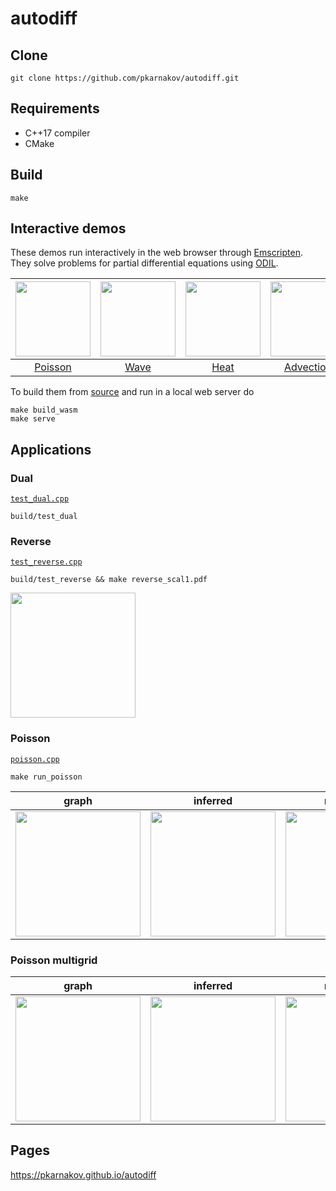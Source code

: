 # autodiff

## Clone

```
git clone https://github.com/pkarnakov/autodiff.git
```

## Requirements

* C++17 compiler
* CMake

## Build

```
make
```

## Interactive demos

These demos run interactively in the web browser through [Emscripten](https://emscripten.org).
They solve problems for partial differential equations using [ODIL](https://github.com/cselab/odil).

| [<img src="https://pkarnakov.github.io/autodiff/media/wasm_poisson.png" width=120>](https://pkarnakov.github.io/autodiff/demos/poisson.html) | [<img src="https://pkarnakov.github.io/autodiff/media/wasm_wave.png" width=120>](https://pkarnakov.github.io/autodiff/demos/wave.html) | [<img src="https://pkarnakov.github.io/autodiff/media/wasm_heat.png" width=120>](https://pkarnakov.github.io/autodiff/demos/heat.html) | [<img src="https://pkarnakov.github.io/autodiff/media/wasm_advection.png" width=120>](https://pkarnakov.github.io/autodiff/demos/advection.html) | [<img src="https://pkarnakov.github.io/autodiff/media/wasm_advection2.png" width=120>](https://pkarnakov.github.io/autodiff/demos/advection2.html) |
|:---:|:---:|:---:|:---:|:---:|
| [Poisson](https://pkarnakov.github.io/autodiff/demos/poisson.html) | [Wave](https://pkarnakov.github.io/autodiff/demos/wave.html) | [Heat](https://pkarnakov.github.io/autodiff/demos/heat.html) | [Advection](https://pkarnakov.github.io/autodiff/demos/advection.html) | [Advection2](https://pkarnakov.github.io/autodiff/demos/advection2.html) |

To build them from [source](wasm/) and run in a local web server do
```
make build_wasm
make serve
```


## Applications

### Dual

[`test_dual.cpp`](tests/test_dual.cpp)

```
build/test_dual
```

### Reverse

[`test_reverse.cpp`](tests/test_reverse.cpp)

```
build/test_reverse && make reverse_scal1.pdf
```

<img src="https://pkarnakov.github.io/autodiff/media/reverse_scal1.svg" height="200px">

### Poisson

[`poisson.cpp`](src/poisson.cpp)

```
make run_poisson
```

| graph | inferred |reference |
:---:|:--:|:---:
<img src="https://pkarnakov.github.io/autodiff/media/poisson/poisson.svg" height="200px"> | <img src="https://pkarnakov.github.io/autodiff/media/poisson/u_00010.png" height="200px"> | <img src="https://pkarnakov.github.io/autodiff/media/poisson/uref.png" height="200px">

### Poisson multigrid

| graph | inferred| reference |
:---:|:--:|:---:
<img src="https://pkarnakov.github.io/autodiff/media/poisson_mg/poisson.svg" height="200px"> | <img src="https://pkarnakov.github.io/autodiff/media/poisson_mg/u_00010.png" height="200px"> | <img src="https://pkarnakov.github.io/autodiff/media/poisson_mg/uref.png" height="200px">


## Pages

<https://pkarnakov.github.io/autodiff>

